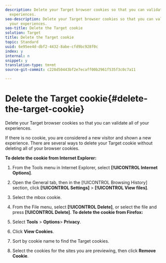 ```yaml
---
description: Delete your Target browser cookies so that you can validate all of your
  experiences.
seo-description: Delete your Target browser cookies so that you can validate all of
  your experiences.
seo-title: Delete the Target cookie
solution: Target
title: Delete the Target cookie
topic: Standard
uuid: 6e95ee4d-dbf2-4432-8abe-cfd9bc928f0c
index: y
internal: n
snippet: y
translation-type: tm+mt
source-git-commit: c228d50443bf2e7ecaff00b2961f535f3c0c7a11

---
```



# Delete the Target cookie{#delete-the-target-cookie}

Delete your Target browser cookies so that you can validate all of your experiences.

If there is no cookie, you are considered a new visitor and shown a new experience. There are several ways to delete your Target cookie without deleting all of your browser cookies.

**To delete the cookie from Internet Explorer:**

1. From the Tools menu in Internet Explorer, select **[!UICONTROL Internet Options]**.
1. Open the General tab, then in the [!UICONTROL Browsing History] section, click **[!UICONTROL Settings]** > **[!UICONTROL View files]**.
1. Select the mbox cookie.
1. From the File menu, select **[!UICONTROL Delete]**, or select the file and press **[!UICONTROL Delete]**.
   **To delete the cookie from Firefox:**

1. Select **Tools** > **Options**> **Privacy**.

1. Click **View Cookies**.
1. Sort by cookie name to find the Target cookies.
1. Select the cookies for the sites you are previewing, then click **Remove Cookie**.

